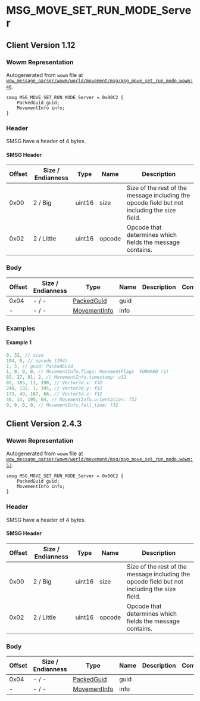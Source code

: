 # MSG_MOVE_SET_RUN_MODE_Server

## Client Version 1.12

### Wowm Representation

Autogenerated from `wowm` file at [`wow_message_parser/wowm/world/movement/msg/msg_move_set_run_mode.wowm:46`](https://github.com/gtker/wow_messages/tree/main/wow_message_parser/wowm/world/movement/msg/msg_move_set_run_mode.wowm#L46).
```rust,ignore
smsg MSG_MOVE_SET_RUN_MODE_Server = 0x00C2 {
    PackedGuid guid;
    MovementInfo info;
}
```
### Header

SMSG have a header of 4 bytes.

#### SMSG Header

| Offset | Size / Endianness | Type   | Name   | Description |
| ------ | ----------------- | ------ | ------ | ----------- |
| 0x00   | 2 / Big           | uint16 | size   | Size of the rest of the message including the opcode field but not including the size field.|
| 0x02   | 2 / Little        | uint16 | opcode | Opcode that determines which fields the message contains.|

### Body

| Offset | Size / Endianness | Type | Name | Description | Comment |
| ------ | ----------------- | ---- | ---- | ----------- | ------- |
| 0x04 | - / - | [PackedGuid](../types/packed-guid.md) | guid |  |  |
| - | - / - | [MovementInfo](movementinfo.md) | info |  |  |

### Examples

#### Example 1

```c
0, 32, // size
194, 0, // opcode (194)
1, 5, // guid: PackedGuid
1, 0, 0, 0, // MovementInfo.flags: MovementFlags  FORWARD (1)
65, 27, 91, 2, // MovementInfo.timestamp: u32
85, 185, 11, 198, // Vector3d.x: f32
248, 132, 1, 195, // Vector3d.y: f32
173, 49, 167, 66, // Vector3d.z: f32
46, 14, 195, 64, // MovementInfo.orientation: f32
0, 0, 0, 0, // MovementInfo.fall_time: f32
```
## Client Version 2.4.3

### Wowm Representation

Autogenerated from `wowm` file at [`wow_message_parser/wowm/world/movement/msg/msg_move_set_run_mode.wowm:53`](https://github.com/gtker/wow_messages/tree/main/wow_message_parser/wowm/world/movement/msg/msg_move_set_run_mode.wowm#L53).
```rust,ignore
smsg MSG_MOVE_SET_RUN_MODE_Server = 0x00C2 {
    PackedGuid guid;
    MovementInfo info;
}
```
### Header

SMSG have a header of 4 bytes.

#### SMSG Header

| Offset | Size / Endianness | Type   | Name   | Description |
| ------ | ----------------- | ------ | ------ | ----------- |
| 0x00   | 2 / Big           | uint16 | size   | Size of the rest of the message including the opcode field but not including the size field.|
| 0x02   | 2 / Little        | uint16 | opcode | Opcode that determines which fields the message contains.|

### Body

| Offset | Size / Endianness | Type | Name | Description | Comment |
| ------ | ----------------- | ---- | ---- | ----------- | ------- |
| 0x04 | - / - | [PackedGuid](../types/packed-guid.md) | guid |  |  |
| - | - / - | [MovementInfo](movementinfo.md) | info |  |  |

